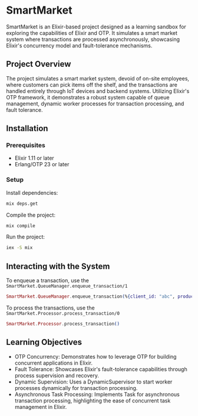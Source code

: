 # SmartMarket

SmartMarket is an Elixir-based project designed as a learning sandbox for exploring the capabilities of Elixir and OTP. It simulates a smart market system where transactions are processed asynchronously, showcasing Elixir's concurrency model and fault-tolerance mechanisms.

## Project Overview

The project simulates a smart market system, devoid of on-site employees, where customers can pick items off the shelf, and the transactions are handled entirely through IoT devices and backend systems. Utilizing Elixir's OTP framework, it demonstrates a robust system capable of queue management, dynamic worker processes for transaction processing, and fault tolerance.

## Installation

### Prerequisites

- Elixir 1.11 or later
- Erlang/OTP 23 or later

### Setup

Install dependencies:

```bash
mix deps.get
```

Compile the project:

```bash
mix compile
```

Run the project:

```bash
iex -S mix
```

## Interacting with the System

To enqueue a transaction, use the `SmartMarket.QueueManager.enqueue_transaction/1`

```elixir
SmartMarket.QueueManager.enqueue_transaction(%{client_id: "abc", product_id: "123"})
```

To process the transactions, use the `SmartMarket.Processor.process_transaction/0`

```elixir
SmartMarket.Processor.process_transaction()
```

## Learning Objectives

- OTP Concurrency: Demonstrates how to leverage OTP for building concurrent applications in Elixir.
- Fault Tolerance: Showcases Elixir's fault-tolerance capabilities through process supervision and recovery.
- Dynamic Supervision: Uses a DynamicSupervisor to start worker processes dynamically for transaction processing.
- Asynchronous Task Processing: Implements Task for asynchronous transaction processing, highlighting the ease of concurrent task management in Elixir.
